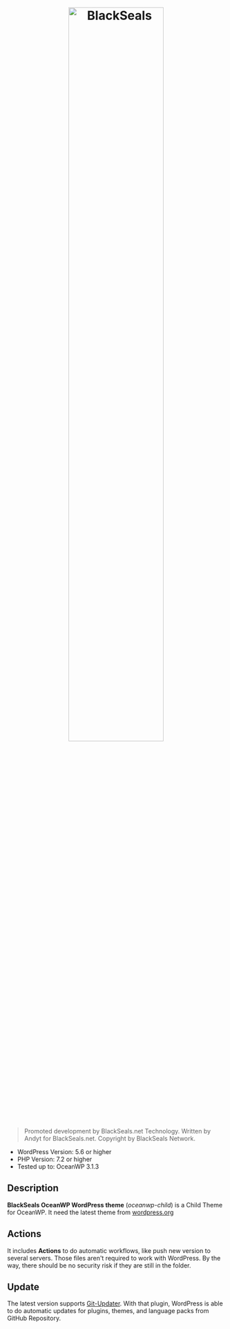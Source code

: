 <h1 align="center">
  <a href="https://blackseals.net">
    <img src="https://blackseals.net/features/blackseals.png" width=66% alt="BlackSeals">
  </a>
</h1>

> Promoted development by BlackSeals.net Technology.
> Written by Andyt for BlackSeals.net.
> Copyright by BlackSeals Network.

* WordPress Version: 5.6 or higher
* PHP Version: 7.2 or higher
* Tested up to: OceanWP 3.1.3


## Description

**BlackSeals OceanWP WordPress theme** (_oceanwp-child_) is a Child Theme for OceanWP. It need the latest theme from 
[wordpress.org](https://wordpress.org/themes/oceanwp/)
 
## Actions

It includes **Actions** to do automatic workflows, like push new version to several servers. Those files aren't required to work with WordPress. By the way, there should be no security risk if they are still in the folder.

## Update

The latest version supports [Git-Updater](https://github.com/afragen/git-updater). With that plugin, WordPress is able to do automatic updates for plugins, themes, and language packs from GitHub Repository.
